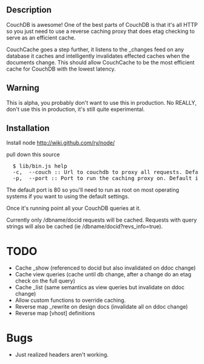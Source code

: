 ## Description

CouchDB is awesome! One of the best parts of CouchDB is that it's all HTTP so you just need to use a reverse caching proxy that does etag checking to serve as an efficient cache.

CouchCache goes a step further, it listens to the _changes feed on any database it caches and intelligently invalidates effected caches when the documents change. This should allow CouchCache to be the most efficient cache for CouchDB with the lowest latency. 

## Warning

This is alpha, you probably don't want to use this in production. No REALLY, don't use this in production, it's still quite experimental.

## Installation

Install node http://wiki.github.com/ry/node/

pull down this source

<pre>
  $ lib/bin.js help
  -c,  --couch :: Url to couchdb to proxy all requests. Default is http://localhost:5984
  -p,  --port :: Port to run the caching proxy on. Default is 80
</pre>

The default port is 80 so you'll need to run as root on most operating systems if you want to using the default settings.

Once it's running point all your CouchDB queries at it.

Currently only /dbname/docid requests will be cached. Requests with query strings will also be cached (ie /dbname/docid?revs_info=true).

# TODO

* Cache _show (referenced to docid but also invalidated on ddoc change)
* Cache view queries (cache until db change, after a change do an etag check on the full query)
* Cache _list (same semantics as view queries but invalidate on ddoc change)
* Allow custom functions to override caching.
* Reverse map _rewrite on design docs (invalidate all on ddoc change)
* Reverse map [vhost] definitions

# Bugs

* Just realized headers aren't working.

